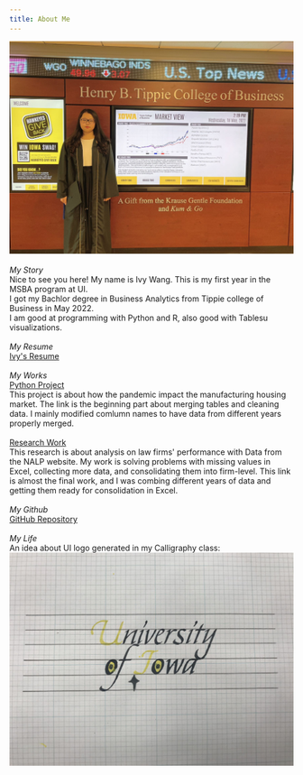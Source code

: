 ```yaml
---
title: About Me
---
```

![profile image](https://github.com/ivywangh/bais_9400/blob/main/grad.jpg?raw=true)
<br /> 
<br /> <i>My Story</i>
<br /> Nice to see you here! My name is Ivy Wang. This is my first year in the MSBA program at UI. 
<br /> I got my Bachlor degree in Business Analytics from Tippie college of Business in May 2022.
<br /> I am good at programming with Python and R, also good with Tablesu visualizations. 
<br /> 
<br /> <i>My Resume</i>
<br /> [Ivy's Resume](https://iowa-my.sharepoint.com/:b:/g/personal/hwang206_uiowa_edu/EXBPFwYwmohOoTrZS9G-vxEBj1AYFi6AaG-t8ff7FyJurQ?e=VfFFhx)
<br /> 
<br /> <i>My Works</i>
<br /> [Python Project](https://iowa-my.sharepoint.com/:u:/g/personal/hwang206_uiowa_edu/ERnwSyBFTUZGq2I0HyCfHwQBHzHv0rSc40qEKPdBDAXbhQ?e=UCV2te)
<br /> This project is about how the pandemic impact the manufacturing housing market. The link is the beginning part about merging tables and cleaning data. I mainly modified comlumn names to have data from different years properly merged.
<br /> 
<br /> [Research Work](https://iowa-my.sharepoint.com/:u:/g/personal/hwang206_uiowa_edu/EWYfuNtqnZ1OhxVbH4k0xOIBo4FYCRZ0GJWkFx9_WjzlZg?e=Lo6NOC)
<br /> This research is about analysis on law firms' performance with Data from the NALP website. My work is solving problems with missing values in Excel, collecting more data,  and consolidating them into firm-level. This link is almost the final work, and I was combing different years of data and getting them ready for consolidation in Excel.
<br /> 
<br /> <i>My Github</i>
<br /> [GitHub Repository](https://github.com/ivywangh?tab=repositories)
<br /> 
<br /> <i>My Life</i>
<br /> An idea about UI logo generated in my Calligraphy class:![logo image](https://raw.githubusercontent.com/ivywangh/bais_9400/main/logo.jpg)


